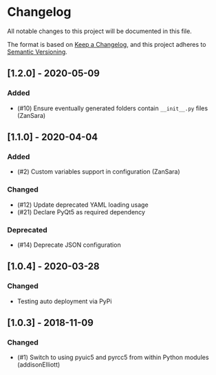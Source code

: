 # Changelog
All notable changes to this project will be documented in this file.

The format is based on [Keep a Changelog](https://keepachangelog.com/en/1.0.0/),
and this project adheres to [Semantic Versioning](https://semver.org/spec/v2.0.0.html).

## [1.2.0] - 2020-05-09
### Added
 - (#10) Ensure eventually generated folders contain `__init__.py` files (ZanSara)

## [1.1.0] - 2020-04-04
### Added
 - (#2) Custom variables support in configuration (ZanSara)

### Changed
 - (#12) Update deprecated YAML loading usage
 - (#21) Declare PyQt5 as required dependency

### Deprecated
 - (#14) Deprecate JSON configuration

## [1.0.4] - 2020-03-28
### Changed
 - Testing auto deployment via PyPi

## [1.0.3] - 2018-11-09
### Changed
 - (#1) Switch to using pyuic5 and pyrcc5 from within Python modules (addisonElliott)